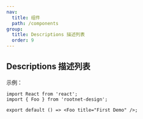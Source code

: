 ```yaml
---
nav:
  title: 组件
  path: /components
group:
  title: Descriptions 描述列表
  order: 9
---
```


## Descriptions 描述列表

示例：

```tsx
import React from 'react';
import { Foo } from 'rootnet-design';

export default () => <Foo title="First Demo" />;
```

<API />
